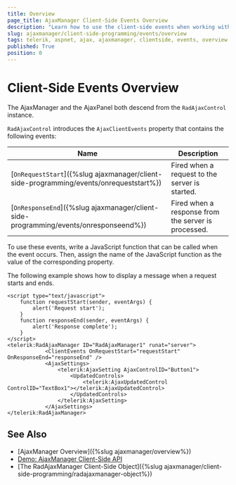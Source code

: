 ```yaml
---
title: Overview
page_title: AjaxManager Client-Side Events Overview
description: "Learn how to use the client-side events when working with Telerik UI for ASP.NET AJAX."
slug: ajaxmanager/client-side-programming/events/overview
tags: telerik, aspnet, ajax, ajaxmanager, clientside, events, overview
published: True
position: 0
---
```


# Client-Side Events Overview


The AjaxManager and the AjaxPanel both descend from the `RadAjaxControl` instance. 

`RadAjaxControl` introduces the `AjaxClientEvents` property that contains the following events:


| Name | Description |
| ------ | ------ |
|[`OnRequestStart`]({%slug ajaxmanager/client-side-programming/events/onrequeststart%})|Fired when a request to the server is started.|
|[`OnResponseEnd`]({%slug ajaxmanager/client-side-programming/events/onresponseend%})|Fired when a response from the server is processed.|

To use these events, write a JavaScript function that can be called when the event occurs. Then, assign the name of the JavaScript function as the value of the corresponding property.

The following example shows how to display a message when a request starts and ends.

````ASP.NET
<script type="text/javascript">
	function requestStart(sender, eventArgs) {
	    alert('Request start');
	}
	function responseEnd(sender, eventArgs) {
	    alert('Response complete');
	}
</script>
<telerik:RadAjaxManager ID="RadAjaxManager1" runat="server">
	        <ClientEvents OnRequestStart="requestStart" OnResponseEnd="responseEnd" />
	        <AjaxSettings>
	            <telerik:AjaxSetting AjaxControlID="Button1">
	                <UpdatedControls>
	                    <telerik:AjaxUpdatedControl ControlID="TextBox1"></telerik:AjaxUpdatedControl>
	                </UpdatedControls>
	            </telerik:AjaxSetting>
	        </AjaxSettings>
</telerik:RadAjaxManager>
````


## See Also 

* [AjaxManager Overview]({%slug ajaxmanager/overview%})
* [Demo: AjaxManager Client-Side API](https://demos.telerik.com/aspnet-ajax/ajax/examples/manager/clientsideapi/defaultcs.aspx)
* [The RadAjaxManager Client-Side Object]({%slug ajaxmanager/client-side-programming/radajaxmanager-object%})
